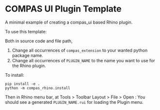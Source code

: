 # COMPAS UI Plugin Template

A minimal example of creating a compas_ui based Rhino plugin.

To use this template:

Both in source code and file path,
1. Change all occurrences of `compas_extension` to your wanted python package name.
2. Change all occurrences of `PLUGIN_NAME` to the name you want to use for the Rhino plugin.


To install:
```
pip install -e .
python -m compas_rhino.install
```

Then in Rhino menu bar, at Tools > Toolbar Layout > File > Open :
You should see a generated `PLUGIN_NAME.rui` for loading the Plugin menu. 